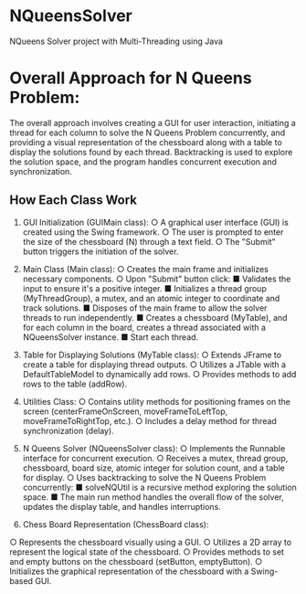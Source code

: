 # NQueensSolver
NQueens Solver project with Multi-Threading using Java


# Overall Approach for N Queens Problem:
The overall approach involves creating a GUI for user interaction, initiating a thread for
each column to solve the N Queens Problem concurrently, and providing a visual
representation of the chessboard along with a table to display the solutions found by
each thread. Backtracking is used to explore the solution space, and the program
handles concurrent execution and synchronization.
## How Each Class Work
1. GUI Initialization (GUIMain class):
  ○ A graphical user interface (GUI) is created using the Swing framework.
  ○ The user is prompted to enter the size of the chessboard (N)
    through a text field.
  ○ The "Submit" button triggers the initiation of the solver.
2. Main Class (Main class):
  ○ Creates the main frame and initializes necessary components.
  ○ Upon "Submit" button click:
  ■ Validates the input to ensure it's a positive integer.
  ■ Initializes a thread group (MyThreadGroup), a mutex,
    and an atomic integer to coordinate and track solutions.
  ■ Disposes of the main frame to allow the solver threads
    to run independently.
  ■ Creates a chessboard (MyTable), and for each column in
    the board, creates a thread associated with a NQueensSolver instance.
  ■ Start each thread.
3. Table for Displaying Solutions (MyTable class):
  ○ Extends JFrame to create a table for displaying thread
    outputs.
  ○ Utilizes a JTable with a DefaultTableModel to dynamically add
    rows.
  ○ Provides methods to add rows to the table (addRow).
4. Utilities Class:
  ○ Contains utility methods for positioning frames on the screen
    (centerFrameOnScreen, moveFrameToLeftTop, moveFrameToRightTop, etc.).
  ○ Includes a delay method for thread synchronization (delay).
5. N Queens Solver (NQueensSolver class):
  ○ Implements the Runnable interface for concurrent execution.
  ○ Receives a mutex, thread group, chessboard, board size,
    atomic integer for solution count, and a table for display.
  ○ Uses backtracking to solve the N Queens Problem concurrently:
    ■ solveNQUtil is a recursive method exploring the
      solution space.
    ■ The main run method handles the overall flow of the
      solver, updates the display table, and handles interruptions.
   
6. Chess Board Representation (ChessBoard class):
   
  ○ Represents the chessboard visually using a GUI.
  ○ Utilizes a 2D array to represent the logical state of the
    chessboard.
  ○ Provides methods to set and empty buttons on the
    chessboard (setButton, emptyButton).
  ○ Initializes the graphical representation of the chessboard with
    a Swing-based GUI.
